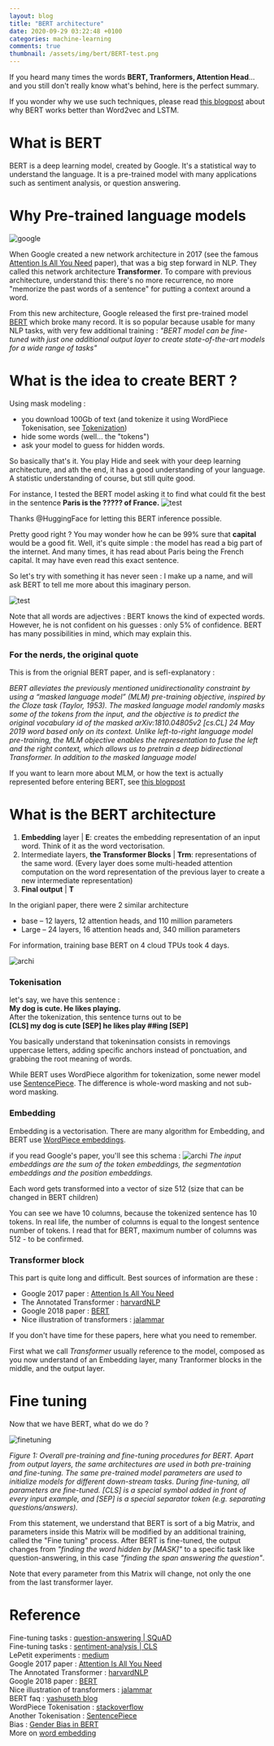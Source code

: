 ```yaml
---
layout: blog
title: "BERT architecture"
date: 2020-09-29 03:22:48 +0100
categories: machine-learning
comments: true
thumbnail: /assets/img/bert/BERT-test.png
---
```


If you heard many times the words **BERT, Tranformers, Attention Head**... and you still don't really know what's behind, here is the perfect summary.

If you wonder why we use such techniques, please read [this blogpost](https://guillim.github.io/python/2019/11/29/start-BERT-intent-transformer.html) about why BERT works better than Word2vec and LSTM.

# What is BERT

BERT is a deep learning model, created by Google. It's a statistical way to understand the language. It is a pre-trained model with many applications such as sentiment analysis, or question answering.

# Why Pre-trained language models

![google](https://wordtracker-swoop-uploads.s3.amazonaws.com/uploads/ckeditor/pictures/3196/content_google_bert_gif.gif)

When Google created a new network architecture in 2017 (see the famous [Attention Is All You Need](https://arxiv.org/abs/1706.03762) paper), that was a big step forward in NLP. They called this network architecture **Transformer**. To compare with previous architecture, understand this: there's no more recurrence, no more "memorize the past words of a sentence" for putting a context around a word.

From this new architecture, Google released the first pre-trained model [BERT](https://arxiv.org/abs/1810.04805) which broke many record. It is so popular because usable for many NLP tasks, with very few additional training : _"BERT model can be fine-tuned with just one additional output layer to create state-of-the-art models for a wide range of tasks"_

# What is the idea to create BERT ?

Using mask modeling :

- you download 100Gb of text (and tokenize it using WordPiece Tokenisation, see [Tokenization](https://en.wikipedia.org/wiki/Lexical_analysis#Tokenization))
- hide some words (well... the "tokens")
- ask your model to guess for hidden words.

So basically that's it. You play Hide and seek with your deep learning architecture, and ath the end, it has a good understanding of your language. A statistic understanding of course, but still quite good.

For instance, I tested the BERT model asking it to find what could fit the best in the sentence **Paris is the ????? of France.**
![test](/assets/img/bert/BERT-test.png)

Thanks @HuggingFace for letting this BERT inference possible.

Pretty good right ? You may wonder how he can be 99% sure that **capital** would be a good fit. Well, it's quite simple : the model has read a big part of the internet. And many times, it has read about Paris being the French capital. It may have even read this exact sentence.

So let's try with something it has never seen : I make up a name, and will ask BERT to tell me more about this imaginary person.

![test](/assets/img/bert/BERT-test2.png)

Note that all words are adjectives : BERT knows the kind of expected words. However, he is not confident on his guesses : only 5% of confidence. BERT has many possibilities in mind, which may explain this.

### For the nerds, the original quote

This is from the orignial BERT paper, and is sefl-explanatory :

_BERT alleviates the previously mentioned unidirectionality constraint by using a “masked language model” (MLM) pre-training objective, inspired by the Cloze task (Taylor, 1953). The
masked language model randomly masks some of
the tokens from the input, and the objective is to
predict the original vocabulary id of the masked
arXiv:1810.04805v2 [cs.CL] 24 May 2019
word based only on its context. Unlike left-to-right language model pre-training, the MLM objective enables the representation to fuse the left
and the right context, which allows us to pretrain a deep bidirectional Transformer. In addition to the masked language model_

If you want to learn more about MLM, or how the text is actually represented before entering BERT, see [this blogpost](https://yashuseth.blog/2019/06/12/bert-explained-faqs-understand-bert-working/)

# What is the BERT architecture

1. **Embedding** layer | **E**: creates the embedding representation of an input word. Think of it as the word vectorisation.
2. Intermediate layers, **the Transformer Blocks** | **Trm**: representations of the same word. (Every layer does some multi-headed attention computation on the word representation of the previous layer to create a new intermediate representation)
3. **Final output** | **T**

In the origianl paper, there were 2 similar architecture

- base – 12 layers, 12 attention heads, and 110 million parameters
- Large – 24 layers, 16 attention heads and, 340 million parameters

For information, training base BERT on 4 cloud TPUs took 4 days.

![archi](/assets/img/bert/BERT-architecture.png)

### Tokenisation

let's say, we have this sentence :  
**My dog is cute. He likes playing.**  
After the tokenization, this sentence turns out to be  
**[CLS] my dog is cute [SEP] he likes play ##ing [SEP]**

You basically understand that tokeninsation consists in removings uppercase letters, adding specific anchors instead of ponctuation, and grabbing the root meaning of words.

While BERT uses WordPiece algorithm for tokenization, some newer model use [SentencePiece](https://arxiv.org/abs/1808.06226). The difference is whole-word masking and not sub-word masking.

### Embedding

Embedding is a vectorisation. There are many algorithm for Embedding, and BERT use [WordPiece embeddings](https://arxiv.org/pdf/1609.08144.pdf).

if you read Google's paper, you'll see this schema :
![archi](/assets/img/bert/BERT-embedding.png)
_The input embeddings are the sum of the token embeddings, the segmentation embeddings and the position embeddings._

Each word gets transformed into a vector of size 512 (size that can be changed in BERT children)

You can see we have 10 columns, because the tokenized sentence has 10 tokens. In real life, the number of columns is equal to the longest sentence number of tokens. I read that for BERT, maximum number of columns was 512 - to be confirmed.

### Transformer block

This part is quite long and difficult. Best sources of information are these :

- Google 2017 paper : [Attention Is All You Need](https://arxiv.org/abs/1706.03762)
- The Annotated Transformer : [harvardNLP](https://nlp.seas.harvard.edu/2018/04/03/attention.html)
- Google 2018 paper : [BERT](https://arxiv.org/abs/1810.04805)
- Nice illustration of transformers : [jalammar](http://jalammar.github.io/illustrated-transformer/)

If you don't have time for these papers, here what you need to remember.

First what we call _Transformer_ usually reference to the model, composed as you now understand of an Embedding layer, many Tranformer blocks in the middle, and the output layer.

# Fine tuning

Now that we have BERT, what do we do ?

![finetuning](/assets/img/bert/BERT-finetuning.png)

_Figure 1: Overall pre-training and fine-tuning procedures for BERT. Apart from output layers, the same architectures are used in both pre-training and fine-tuning. The same pre-trained model parameters are used to initialize
models for different down-stream tasks. During fine-tuning, all parameters are fine-tuned. [CLS] is a special
symbol added in front of every input example, and [SEP] is a special separator token (e.g. separating questions/answers)._

From this statement, we understand that BERT is sort of a big Matrix, and parameters inside this Matrix will be modified by an additional training, called the "Fine tuning" process. After BERT is fine-tuned, the output changes from _"finding the word hidden by [MASK]"_ to a specific task like question-answering, in this case _"finding the span answering the question"_.

Note that every parameter from this Matrix will change, not only the one from the last transformer layer.

# Reference

Fine-tuning tasks : [question-answering | SQuAD](https://rajpurkar.github.io/SQuAD-explorer/)  
Fine-tuning tasks : [sentiment-analysis | CLS](https://webis.de/data/webis-cls-10.html)  
LePetit experiments : [medium](https://medium.com/illuin/lepetit-a-pre-training-efficient-and-lightning-fast-french-language-model-96495ad726b3)  
Google 2017 paper : [Attention Is All You Need](https://arxiv.org/abs/1706.03762)  
The Annotated Transformer : [harvardNLP](https://nlp.seas.harvard.edu/2018/04/03/attention.html)  
Google 2018 paper : [BERT](https://arxiv.org/abs/1810.04805)  
Nice illustration of transformers : [jalammar](http://jalammar.github.io/illustrated-transformer/)  
BERT faq : [yashuseth blog](https://yashuseth.blog/2019/06/12/bert-explained-faqs-understand-bert-working/)  
WordPiece Tokenisation : [stackoverflow](https://stackoverflow.com/questions/55382596/how-is-wordpiece-tokenization-helpful-to-effectively-deal-with-rare-words-proble/55416944#55416944)  
Another Tokenisation : [SentencePiece](https://arxiv.org/abs/1808.06226)  
Bias : [Gender Bias in BERT](https://arxiv.org/pdf/2009.05021.pdf)  
More on [word embedding](https://medium.com/deeper-learning/glossary-of-deep-learning-word-embedding-f90c3cec34ca)
